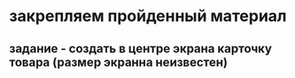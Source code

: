 # закрепляем пройденный материал
## задание - создать в центре экрана карточку товара (размер экранна неизвестен)
